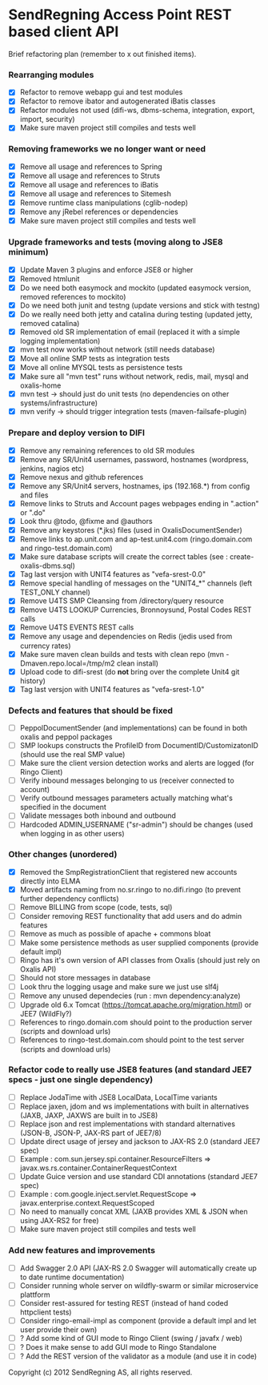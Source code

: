 # SendRegning Access Point REST based client API
Brief refactoring plan (remember to x out finished items).

### Rearranging modules
- [x] Refactor to remove webapp gui and test modules
- [x] Refactor to remove ibator and autogenerated iBatis classes
- [x] Refactor modules not used (difi-ws, dbms-schema, integration, export, import, security)
- [x] Make sure maven project still compiles and tests well

### Removing frameworks we no longer want or need
- [x] Remove all usage and references to Spring
- [x] Remove all usage and references to Struts
- [x] Remove all usage and references to iBatis
- [x] Remove all usage and references to Sitemesh
- [x] Remove runtime class manipulations (cglib-nodep)
- [x] Remove any jRebel references or dependencies
- [x] Make sure maven project still compiles and tests well

### Upgrade frameworks and tests (moving along to JSE8 minimum)
- [x] Update Maven 3 plugins and enforce JSE8 or higher
- [x] Removed htmlunit
- [x] Do we need both easymock and mockito (updated easymock version, removed references to mockito)
- [x] Do we need both junit and testng (update versions and stick with testng)
- [x] Do we really need both jetty and catalina during testing (updated jetty, removed catalina)
- [x] Removed old SR implementation of email (replaced it with a simple logging implementation)
- [x] mvn test now works without network (still needs database)
- [x] Move all online SMP tests as integration tests
- [x] Move all online MYSQL tests as persistence tests
- [x] Make sure all "mvn test" runs without network, redis, mail, mysql and oxalis-home
- [x] mvn test -> should just do unit tests (no dependencies on other systems/infrastructure)
- [x] mvn verify -> should trigger integration tests (maven-failsafe-plugin)

### Prepare and deploy version to DIFI
- [x] Remove any remaining references to old SR modules
- [x] Remove any SR/Unit4 usernames, password, hostnames (wordpress, jenkins, nagios etc)
- [x] Remove nexus and github references
- [x] Remove any SR/Unit4 servers, hostnames, ips (192.168.*) from config and files
- [x] Remove links to Struts and Account pages webpages ending in ".action" or ".do"
- [x] Look thru @todo, @fixme and @authors
- [x] Remove any keystores (*.jks) files (used in OxalisDocumentSender)
- [x] Remove links to ap.unit.com and ap-test.unit4.com (ringo.domain.com and ringo-test.domain.com)
- [x] Make sure database scripts will create the correct tables (see : create-oxalis-dbms.sql)
- [x] Tag last versjon with UNIT4 features as "vefa-srest-0.0"
- [x] Remove special handling of messages on the "UNIT4_*" channels (left TEST_ONLY channel)
- [x] Remove U4TS SMP Cleansing from /directory/query resource
- [x] Remove U4TS LOOKUP Currencies, Bronnoysund, Postal Codes REST calls
- [x] Remove U4TS EVENTS REST calls
- [x] Remove any usage and dependencies on Redis (jedis used from currency rates)
- [x] Make sure maven clean builds and tests with clean repo (mvn -Dmaven.repo.local=/tmp/m2 clean install)
- [x] Upload code to difi-srest (do __not__ bring over the complete Unit4 git history)
- [x] Tag last versjon with UNIT4 features as "vefa-srest-1.0"

### Defects and features that should be fixed
- [ ] PeppolDocumentSender (and implementations) can be found in both oxalis and peppol packages
- [ ] SMP lookups constructs the ProfileID from DocumentID/CustomizatonID (should use the real SMP value)
- [ ] Make sure the client version detection works and alerts are logged (for Ringo Client)
- [ ] Verify inbound messages belonging to us (receiver connected to account)
- [ ] Verify outbound messages parameters actually matching what's specified in the document
- [ ] Validate messages both inbound and outbound
- [ ] Hardcoded ADMIN_USERNAME ("sr-admin") should be changes (used when logging in as other users)

### Other changes (unordered)
- [x] Removed the SmpRegistrationClient that registered new accounts directly into ELMA
- [x] Moved artifacts naming from no.sr.ringo to no.difi.ringo (to prevent further dependency conflicts)
- [ ] Remove BILLING from scope (code, tests, sql)
- [ ] Consider removing REST functionality that add users and do admin features
- [ ] Remove as much as possible of apache + commons bloat
- [ ] Make some persistence methods as user supplied components (provide default impl)
- [ ] Ringo has it's own version of API classes from Oxalis (should just rely on Oxalis API)
- [ ] Should not store messages in database
- [ ] Look thru the logging usage and make sure we just use slf4j
- [ ] Remove any unused dependecies (run : mvn dependency:analyze)
- [ ] Upgrade old 6.x Tomcat (https://tomcat.apache.org/migration.html) or JEE7 (WildFly?)
- [ ] References to ringo.domain.com should point to the production server (scripts and download urls)
- [ ] References to ringo-test.domain.com should point to the test server (scripts and download urls)

### Refactor code to really use JSE8 features (and standard JEE7 specs - just one single dependency)
- [ ] Replace JodaTime with JSE8 LocalData, LocalTime variants
- [ ] Replace jaxen, jdom and ws implementations with built in alternatives (JAXB, JAXP, JAXWS are built in to JSE8)
- [ ] Replace json and rest implementations with standard alternatives (JSON-B, JSON-P, JAX-RS part of JEE7/8)
- [ ] Update direct usage of jersey and jackson to JAX-RS 2.0 (standard JEE7 spec)
- [ ] Example : com.sun.jersey.spi.container.ResourceFilters => javax.ws.rs.container.ContainerRequestContext
- [ ] Update Guice version and use standard CDI annotations (standard JEE7 spec)
- [ ] Example : com.google.inject.servlet.RequestScope => javax.enterprise.context.RequestScoped
- [ ] No need to manually concat XML (JAXB provides XML & JSON when using JAX-RS2 for free)
- [ ] Make sure maven project still compiles and tests well

### Add new features and improvements
- [ ] Add Swagger 2.0 API (JAX-RS 2.0 Swagger will automatically create up to date runtime documentation)
- [ ] Consider running whole server on wildfly-swarm or similar microservice plattform
- [ ] Consider rest-assured for testing REST (instead of hand coded httpclient tests)
- [ ] Consider ringo-email-impl as component (provide a default impl and let user provide their own)
- [ ] ? Add some kind of GUI mode to Ringo Client (swing / javafx / web)
- [ ] ? Does it make sense to add GUI mode to Ringo Standalone
- [ ] ? Add the REST version of the validator as a module (and use it in code)

Copyright (c) 2012 SendRegning AS, all rights reserved.
